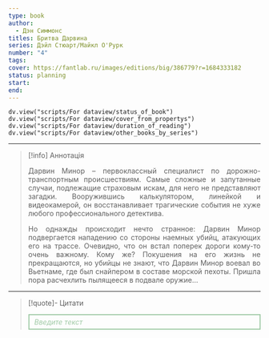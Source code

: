 ```yaml
---
type: book
author:
  - Дэн Симмонс
titles: Бритва Дарвина
series: Дэйл Стюарт/Майкл О'Рурк
number: "4"
tags: 
cover: https://fantlab.ru/images/editions/big/386779?r=1684333182
status: planning
start: 
end:
---
```

```dataviewjs
dv.view("scripts/For dataview/status_of_book")
dv.view("scripts/For dataview/cover_from_propertys")
dv.view("scripts/For dataview/duration_of_reading")
dv.view("scripts/For dataview/other_books_by_series")
```
---

>[!info] Аннотація
> <p align="justify">Дарвин Минор – первоклассный специалист по дорожно-транспортным происшествиям. Самые сложные и запутанные случаи, подлежащие страховым искам, для него не представляют загадки. Вооружившись калькулятором, линейкой и видеокамерой, он восстанавливает трагические события не хуже любого профессионального детектива.</p>
> <p align="justify">Но однажды происходит нечто странное: Дарвин Минор подвергается нападению со стороны наемных убийц, атакующих его на трассе. Очевидно, что он встал поперек дороги кому-то очень важному. Кому же? Покушения на его жизнь не прекращаются, но убийцы не знают, что Дарвин Минор воевал во Вьетнаме, где был снайпером в составе морской пехоты. Пришла пора расчехлить пылящееся в подвале оружие…</p>

---

>[!quote]- Цитати
><div align="justify" style="border: 2px solid #A0CAA6; padding: 5px 10px 5px 10px; font-style: italic; color: #A0CAA6 ">Введите текст</div>